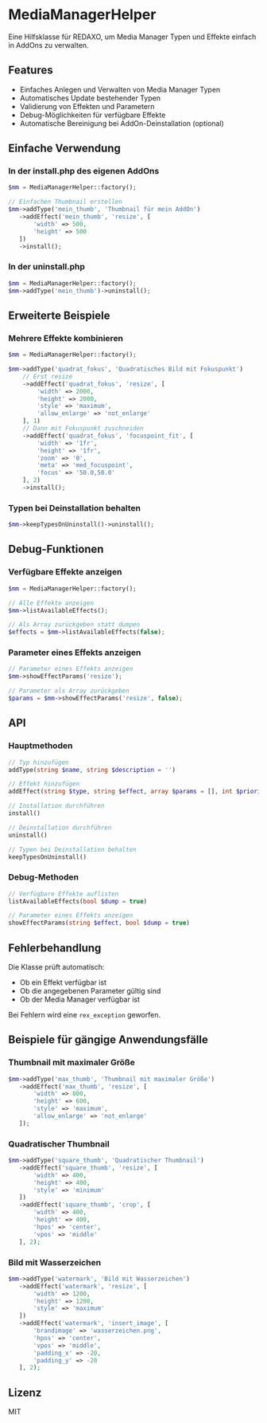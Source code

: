 # MediaManagerHelper

Eine Hilfsklasse für REDAXO, um Media Manager Typen und Effekte einfach in AddOns zu verwalten.

## Features

- Einfaches Anlegen und Verwalten von Media Manager Typen
- Automatisches Update bestehender Typen
- Validierung von Effekten und Parametern
- Debug-Möglichkeiten für verfügbare Effekte
- Automatische Bereinigung bei AddOn-Deinstallation (optional)



## Einfache Verwendung

### In der install.php des eigenen AddOns

```php
$mm = MediaManagerHelper::factory();

// Einfachen Thumbnail erstellen
$mm->addType('mein_thumb', 'Thumbnail für mein AddOn')
   ->addEffect('mein_thumb', 'resize', [
       'width' => 500,
       'height' => 500
   ])
   ->install();
```

### In der uninstall.php

```php
$mm = MediaManagerHelper::factory();
$mm->addType('mein_thumb')->uninstall();
```

## Erweiterte Beispiele

### Mehrere Effekte kombinieren

```php
$mm = MediaManagerHelper::factory();

$mm->addType('quadrat_fokus', 'Quadratisches Bild mit Fokuspunkt')
    // Erst resize
    ->addEffect('quadrat_fokus', 'resize', [
        'width' => 2000,
        'height' => 2000,
        'style' => 'maximum',
        'allow_enlarge' => 'not_enlarge'
    ], 1)
    // Dann mit Fokuspunkt zuschneiden
    ->addEffect('quadrat_fokus', 'focuspoint_fit', [
        'width' => '1fr',     
        'height' => '1fr',    
        'zoom' => '0',       
        'meta' => 'med_focuspoint',
        'focus' => '50.0,50.0'
    ], 2)
    ->install();
```

### Typen bei Deinstallation behalten

```php
$mm->keepTypesOnUninstall()->uninstall();
```

## Debug-Funktionen

### Verfügbare Effekte anzeigen

```php
$mm = MediaManagerHelper::factory();

// Alle Effekte anzeigen
$mm->listAvailableEffects();

// Als Array zurückgeben statt dumpen
$effects = $mm->listAvailableEffects(false);
```

### Parameter eines Effekts anzeigen

```php
// Parameter eines Effekts anzeigen
$mm->showEffectParams('resize');

// Parameter als Array zurückgeben
$params = $mm->showEffectParams('resize', false);
```

## API

### Hauptmethoden

```php
// Typ hinzufügen
addType(string $name, string $description = '')

// Effekt hinzufügen
addEffect(string $type, string $effect, array $params = [], int $priority = 1)

// Installation durchführen
install()

// Deinstallation durchführen
uninstall()

// Typen bei Deinstallation behalten
keepTypesOnUninstall()
```

### Debug-Methoden

```php
// Verfügbare Effekte auflisten
listAvailableEffects(bool $dump = true)

// Parameter eines Effekts anzeigen
showEffectParams(string $effect, bool $dump = true)
```

## Fehlerbehandlung

Die Klasse prüft automatisch:
- Ob ein Effekt verfügbar ist
- Ob die angegebenen Parameter gültig sind
- Ob der Media Manager verfügbar ist

Bei Fehlern wird eine `rex_exception` geworfen.

## Beispiele für gängige Anwendungsfälle

### Thumbnail mit maximaler Größe

```php
$mm->addType('max_thumb', 'Thumbnail mit maximaler Größe')
   ->addEffect('max_thumb', 'resize', [
       'width' => 800,
       'height' => 600,
       'style' => 'maximum',
       'allow_enlarge' => 'not_enlarge'
   ]);
```

### Quadratischer Thumbnail

```php
$mm->addType('square_thumb', 'Quadratischer Thumbnail')
   ->addEffect('square_thumb', 'resize', [
       'width' => 400,
       'height' => 400,
       'style' => 'minimum'
   ])
   ->addEffect('square_thumb', 'crop', [
       'width' => 400,
       'height' => 400,
       'hpos' => 'center',
       'vpos' => 'middle'
   ], 2);
```

### Bild mit Wasserzeichen

```php
$mm->addType('watermark', 'Bild mit Wasserzeichen')
   ->addEffect('watermark', 'resize', [
       'width' => 1200,
       'height' => 1200,
       'style' => 'maximum'
   ])
   ->addEffect('watermark', 'insert_image', [
       'brandimage' => 'wasserzeichen.png',
       'hpos' => 'center',
       'vpos' => 'middle',
       'padding_x' => -20,
       'padding_y' => -20
   ], 2);
```

## Lizenz

MIT
